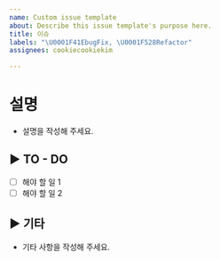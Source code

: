 ```yaml
---
name: Custom issue template
about: Describe this issue template's purpose here.
title: 이슈
labels: "\U0001F41EbugFix, \U0001F528Refactor"
assignees: cookiecookiekim

---
```


# 설명
- 설명을 작성해 주세요.

## ▶ TO - DO
- [ ] 해야 할 일 1
- [ ] 해야 할 일 2

## ▶ 기타
- 기타 사항을 작성해 주세요.
